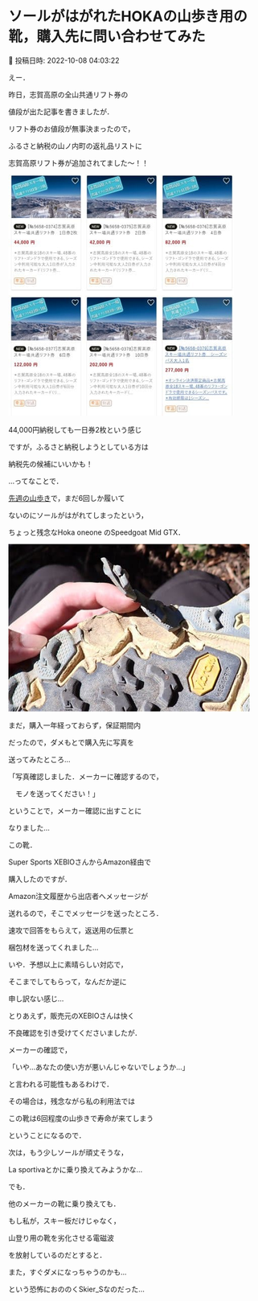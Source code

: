 # ソールがはがれたHOKAの山歩き用の靴，購入先に問い合わせてみた

📅 投稿日時: 2022-10-08 04:03:22

えー．


昨日，志賀高原の全山共通リフト券の


値段が出た記事を書きましたが．





リフト券のお値段が無事決まったので，


ふるさと納税の山ノ内町の返礼品リストに


志賀高原リフト券が追加されてました～！！







![5a4d732ccfc19be3a4f038b2ae57e157.jpg](images/5a4d732ccfc19be3a4f038b2ae57e157.jpg)







44,000円納税しても一日券2枚という感じ


ですが，ふるさと納税しようとしている方は


納税先の候補にいいかも！





…ってなことで．


[先週の山歩き](e91cda3f43c16339f6913c78164bf7052.md)で，まだ6回しか履いて


ないのにソールがはがれてしまったという，


ちょっと残念なHoka oneone のSpeedgoat Mid GTX．




![5b53c76b1eca6b492e05dc8fc720d77d.jpg](images/5b53c76b1eca6b492e05dc8fc720d77d.jpg)







まだ，購入一年経っておらず，保証期間内


だったので，ダメもとで購入先に写真を


送ってみたところ…





「写真確認しました．メーカーに確認するので，


　モノを送ってください！」


ということで，メーカー確認に出すことに


なりました…





この靴．


 Super Sports XEBIOさんからAmazon経由で


購入したのですが．


Amazon注文履歴から出店者へメッセージが


送れるので，そこでメッセージを送ったところ．


速攻で回答をもらえて，返送用の伝票と


梱包材を送ってくれました…


いや．予想以上に素晴らしい対応で，


そこまでしてもらって，なんだか逆に


申し訳ない感じ…





とりあえず，販売元のXEBIOさんは快く


不良確認を引き受けてくださいましたが．


メーカーの確認で，


「いや…あなたの使い方が悪いんじゃないでしょうか…」


と言われる可能性もあるわけで．





その場合は，残念ながら私の利用法では


この靴は6回程度の山歩きで寿命が来てしまう


ということになるので．


次は，もう少しソールが頑丈そうな，


La sportivaとかに乗り換えてみようかな…





でも．


他のメーカーの靴に乗り換えても．


もし私が，スキー板だけじゃなく，


山登り用の靴を劣化させる電磁波


を放射しているのだとすると．


また，すぐダメになっちゃうのかも…


という恐怖におののくSkier_Sなのだった…
